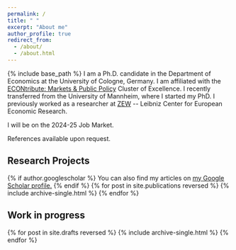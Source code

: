 ```yaml
---
permalink: /
title: " "
excerpt: "About me"
author_profile: true
redirect_from: 
  - /about/
  - /about.html
---
```

{% include base_path %}
I am a Ph.D. candidate in the Department of Economics at the University of Cologne, Germany. I am affiliated with the [ECONtribute: Markets & Public Policy](https://econtribute.de/about-us-econtribute/) Cluster of Excellence.  I recently transferred from the University of Mannheim, where I started my PhD. I previously worked as a researcher at [ZEW](https://www.zew.de/en/) -- Leibniz Center for European Economic Research.


I will be on the 2024-25 Job Market.
<!--Before starting my PhD, I interned at the University of California
Santa Barbara as a research assistant with Pr. Youssef Benzarti, working on
taxation. I hold an MSc in Economics from ENSAE/Polytechnique specializing in Microeconomics
and Public Economics. -->

References available upon request.

## Research Projects
{% if author.googlescholar %}
  You can also find my articles on <u><a href="{{author.googlescholar}}">my Google Scholar profile</a>.</u>
{% endif %}
{% for post in site.publications reversed %}
  {% include archive-single.html %}
{% endfor %} 


## Work in progress
{% for post in site.drafts reversed %}
  {% include archive-single.html %}
{% endfor %}





